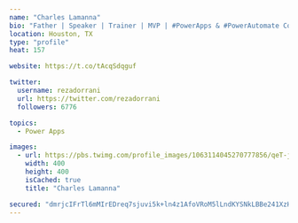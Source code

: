 ```yaml
---
name: "Charles Lamanna"
bio: "Father | Speaker | Trainer | MVP | #PowerApps & #PowerAutomate Community Super User | YouTuber Right-pointing triangle http://youtube.com/c/rezadorrani | Learn - Share - Clockwise rightwards and leftwards open circle arrows"
location: Houston, TX
type: "profile"
heat: 157

website: https://t.co/tAcqSdqguf

twitter:
  username: rezadorrani
  url: https://twitter.com/rezadorrani
  followers: 6776

topics:
  - Power Apps

images:
  - url: https://pbs.twimg.com/profile_images/1063114045270777856/qeT-jpWr_400x400.jpg
    width: 400
    height: 400
    isCached: true
    title: "Charles Lamanna"

secured: "dmrjcIFrTl6mMIrEDreq7sjuvi5k+ln4z1AfoVRoM5lLndKYSNkLBBe241XzH2PVbgiJZwHAhDO90Qswy8vBz318acervVBP1sl/zDUcmlofvUzlxFIye+IWyIsVCnAfhP+8+pWUytLO+SiaE6LMGppAJ+A/gY+eINXfY61iM5dqBh+/+EGp8NMcIJfdrMkCo1WXqZds0jt4HrvfPjYsWJ7BAGhq5JEslz45xeo3CsWBvRambHMvtgTR/VabYF1pE2iljNwl0xQJGi9fs/Pb/iwU+Zk9sXmX+vbsFMzYL6yf9S8eRg8AHb9o0lUXI6Z3pHKu77BSvHXCgPW9vAY9y/YfA77oz1MzxDNsMl/EoAg4r+jCA/jajefrlnI0ciTViNaJxbubcBl9D8fcuj/VDXkoZIuST43vAjNT2oQ6I08=;s/uEAZeE5qVjNatKLJysbA=="
---
```


